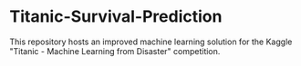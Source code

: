 # Titanic-Survival-Prediction
This repository hosts an improved machine learning solution for the Kaggle "Titanic - Machine Learning from Disaster" competition.
